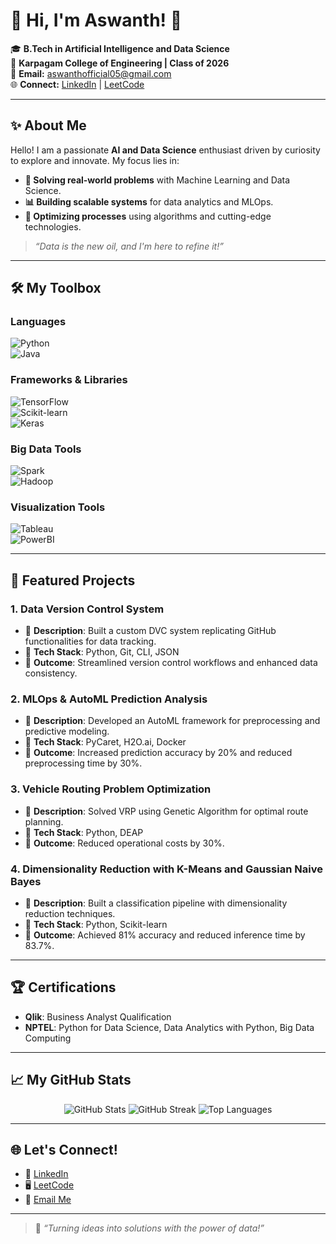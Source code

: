 # 🌟 Hi, I'm Aswanth! 🚀  

🎓 **B.Tech in Artificial Intelligence and Data Science**  
📍 **Karpagam College of Engineering | Class of 2026**  
📧 **Email:** [aswanthofficial05@gmail.com](mailto:aswanthofficial05@gmail.com)  
🌐 **Connect:** [LinkedIn](http://linkedin.com/in/aswanth-s-1b410826a) | [LeetCode](https://leetcode.com/u/ASWANTH_75/)  

---

## ✨ About Me  

Hello! I am a passionate **AI and Data Science** enthusiast driven by curiosity to explore and innovate. My focus lies in:  
- **🔎 Solving real-world problems** with Machine Learning and Data Science.  
- **📊 Building scalable systems** for data analytics and MLOps.  
- **🚀 Optimizing processes** using algorithms and cutting-edge technologies.  

> _“Data is the new oil, and I'm here to refine it!”_  

---

## 🛠️ My Toolbox  

### **Languages**  
![Python](https://img.shields.io/badge/-Python-3776AB?logo=python&logoColor=white&style=flat)  
![Java](https://img.shields.io/badge/-Java-007396?logo=java&logoColor=white&style=flat)  

### **Frameworks & Libraries**  
![TensorFlow](https://img.shields.io/badge/-TensorFlow-FF6F00?logo=tensorflow&logoColor=white&style=flat)  
![Scikit-learn](https://img.shields.io/badge/-Scikit--learn-F7931E?logo=scikit-learn&logoColor=white&style=flat)  
![Keras](https://img.shields.io/badge/-Keras-D00000?logo=keras&logoColor=white&style=flat)  

### **Big Data Tools**  
![Spark](https://img.shields.io/badge/-Spark-E25A1C?logo=apache-spark&logoColor=white&style=flat)  
![Hadoop](https://img.shields.io/badge/-Hadoop-66CCFF?logo=apache-hadoop&logoColor=white&style=flat)  

### **Visualization Tools**  
![Tableau](https://img.shields.io/badge/-Tableau-E97627?logo=tableau&logoColor=white&style=flat)  
![PowerBI](https://img.shields.io/badge/-PowerBI-F2C811?logo=power-bi&logoColor=white&style=flat)  

---

## 🚀 Featured Projects  

### **1. Data Version Control System**  
- 📜 **Description**: Built a custom DVC system replicating GitHub functionalities for data tracking.  
- 🔧 **Tech Stack**: Python, Git, CLI, JSON  
- 🎯 **Outcome**: Streamlined version control workflows and enhanced data consistency.  

### **2. MLOps & AutoML Prediction Analysis**  
- 📜 **Description**: Developed an AutoML framework for preprocessing and predictive modeling.  
- 🔧 **Tech Stack**: PyCaret, H2O.ai, Docker  
- 🎯 **Outcome**: Increased prediction accuracy by 20% and reduced preprocessing time by 30%.  

### **3. Vehicle Routing Problem Optimization**  
- 📜 **Description**: Solved VRP using Genetic Algorithm for optimal route planning.  
- 🔧 **Tech Stack**: Python, DEAP  
- 🎯 **Outcome**: Reduced operational costs by 30%.  

### **4. Dimensionality Reduction with K-Means and Gaussian Naive Bayes**  
- 📜 **Description**: Built a classification pipeline with dimensionality reduction techniques.  
- 🔧 **Tech Stack**: Python, Scikit-learn  
- 🎯 **Outcome**: Achieved 81% accuracy and reduced inference time by 83.7%.  

---

## 🏆 Certifications  

- **Qlik**: Business Analyst Qualification  
- **NPTEL**: Python for Data Science, Data Analytics with Python, Big Data Computing  

---

## 📈 My GitHub Stats  

<p align="center">
  <img src="https://github-readme-stats.vercel.app/api?username=Aswanthofficial&show_icons=true&theme=radical" alt="GitHub Stats" />
  <img src="https://github-readme-streak-stats.herokuapp.com?user=Aswanthofficial&theme=radical&date_format=M%20j%5B%2C%20Y%5D" alt="GitHub Streak" />
  <img src="https://github-readme-stats.vercel.app/api/top-langs/?username=Aswanthofficial&layout=compact&theme=radical" alt="Top Languages" />
</p>  

---

## 🌐 Let's Connect!  

- 💼 [LinkedIn](http://linkedin.com/in/aswanth-s-1b410826a)  
- 🖥️ [LeetCode](https://leetcode.com/u/ASWANTH_75/)  
- 📧 [Email Me](mailto:aswanthofficial05@gmail.com)  

---

> 🌟 _“Turning ideas into solutions with the power of data!”_  

